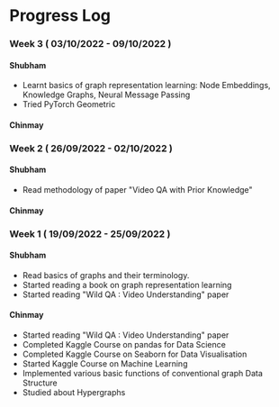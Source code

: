 # Progress Log

### Week 3 ( 03/10/2022 - 09/10/2022 )

#### Shubham

- Learnt basics of graph representation learning: Node Embeddings, Knowledge Graphs, Neural Message Passing
- Tried PyTorch Geometric

#### Chinmay

### Week 2 ( 26/09/2022 - 02/10/2022 )

#### Shubham 
- Read methodology of paper "Video QA with Prior Knowledge"

#### Chinmay

### Week 1 ( 19/09/2022 - 25/09/2022 )

#### Shubham

- Read basics of graphs and their terminology.
- Started reading a book on graph representation learning
- Started reading "Wild QA : Video Understanding" paper

#### Chinmay

- Started reading "Wild QA : Video Understanding" paper
- Completed Kaggle Course on pandas for Data Science
- Completed Kaggle Course on Seaborn for Data Visualisation
- Started Kaggle Course on Machine Learning
- Implemented various basic functions of conventional graph Data Structure
- Studied about Hypergraphs
